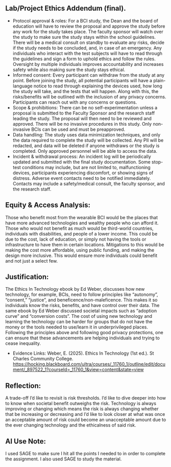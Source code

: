 ## Lab/Project Ethics Addendum (final).
- Protocol approval & roles: For a BCI study, the Dean and the board of education will have to review the proposal and approve the study before any work for the study takes place. The faculty sponsor will watch over the study to make sure the study stays within the school guidelines. There will be a medical consult on standby to evaluate any risks, decide if the study needs to be concluded, and, in case of an emergency. Any individuals who interact with the test subjects will have to read through the guidelines and sign a form to uphold ethics and follow the rules. Oversight by multiple individuals improves accountability and increases safety while also making sure the study stays ethical. 
- Informed consent: Every participant can withdraw from the study at any point. Before joining the study, all potential participants will have a plain-language notice to read through explaining the devices used, how long the study will take, and the tests that will happen. Along with this, the risks/benefits will be outlined with the inclusion of any privacy concerns. Participants can reach out with any concerns or questions.
- Scope & prohibitions: There can be no self-experimentation unless a proposal is submitted to the Faculty Sponsor and the research staff leading the study. The proposal will then need to be reviewed and approved. There will be no invasive procedures in this study. Only non-invasive BCIs can be used and must be preapproved. 
- Data handling: The study uses data minimization techniques, and only the data required to complete the study will be collected. Any PII will be redacted, and data will be deleted if anyone withdraws or the study is completed. Only approved personnel will be able to access the data. 
- Incident & withdrawal process: An incident log will be periodically updated and submitted with the final study documentation. Some stop-test conditions may include, but are not limited to, malfunctioning devices, participants experiencing discomfort, or showing signs of distress. Adverse event contacts need to be notified immediately. Contacts may include a safety/medical consult, the faculty sponsor, and the research staff.

## Equity & Access Analysis:
Those who benefit most from the wearable BCI would be the places that have more advanced technologies and wealthy people who can afford it. Those who would not benefit as much would be third-world countries, individuals with disabilities, and people of a lower income. This could be due to the cost, lack of education, or simply not having the tools or infrastructure to have them in certain locations. Mitigations to this would be making the cost more affordable, using public funding, and making the design more inclusive. This would ensure more individuals could benefit and not just a select few. 

## Justification:
The Ethics In Technology ebook by Ed Weber, discusses how new technology, for example, BCIs, need to follow principles like “autonomy”, “consent,” “justice”, and beneficence/non-maleficence. This makes it so individuals know the risks, benefits, and have control over their data. The same ebook by Ed Weber discussed societal impacts such as “adoption curve” and “conversion costs”. The cost of using new technology and learning the technology can be harder for groups that do not have the money or the tools needed to use/learn it in underprivileged places. Following the principles above and following good privacy protections, one can ensure that these advancements are helping individuals and trying to cease inequality. 
- Evidence Links: 
Weber, E. (2025). Ethics In Technology (1st ed.). St Charles Community College. https://hocking.blackboard.com/ultra/courses/_11760_1/outline/edit/document/_897522_1?courseId=_11760_1&view=content&state=view 

## Reflection:
A trade-off I’d like to revisit is risk thresholds. I’d like to dive deeper into how to know when societal benefit outweighs the risk. Technology is always improving or changing which means the risk is always changing whether that be increasing or decreasing and I’d like to look closer at what was once an acceptable amount of risk could become an unacceptable amount due to the ever changing technology and the ethicalness of said risk. 

## AI Use Note:
I used SAGE to make sure I hit all the points I needed to in order to complete the assignment. I also used SAGE to study the material. 
